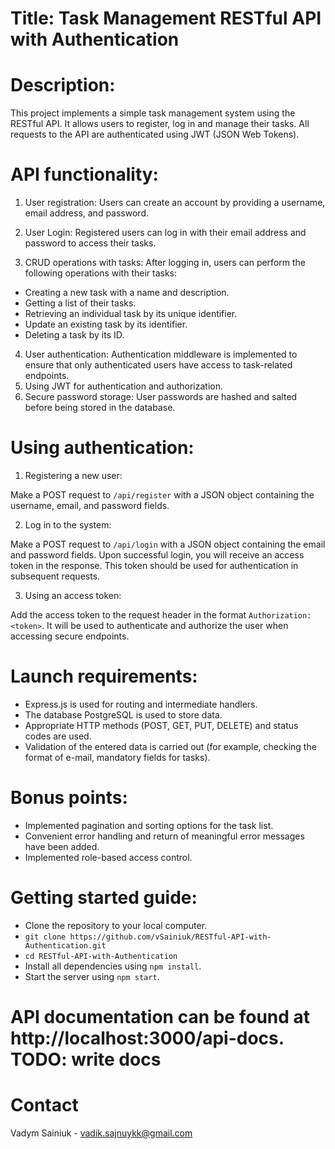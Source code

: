 # Title: Task Management RESTful API with Authentication

# Description:
This project implements a simple task management system using the RESTful API. It allows users to register, log in and manage their tasks. All requests to the API are authenticated using JWT (JSON Web Tokens).

# API functionality:
1. User registration: Users can create an account by providing a username, email address, and password.

2. User Login: Registered users can log in with their email address and password to access their tasks.

3. CRUD operations with tasks: After logging in, users can perform the following operations with their tasks:
 - Creating a new task with a name and description.
 - Getting a list of their tasks.
 - Retrieving an individual task by its unique identifier.
 - Update an existing task by its identifier.
 - Deleting a task by its ID.

4. User authentication: Authentication middleware is implemented to ensure that only authenticated users have access to task-related endpoints.
5. Using JWT for authentication and authorization.
6. Secure password storage: User passwords are hashed and salted before being stored in the database.

# Using authentication:
1. Registering a new user:

Make a POST request to `/api/register` with a JSON object containing the username, email, and password fields.

2. Log in to the system:

Make a POST request to `/api/login` with a JSON object containing the email and password fields.
Upon successful login, you will receive an access token in the response. This token should be used for authentication in subsequent requests.

3. Using an access token:

Add the access token to the request header in the format `Authorization: <token>`.
It will be used to authenticate and authorize the user when accessing secure endpoints.

# Launch requirements:
 - Express.js is used for routing and intermediate handlers.
 - The database PostgreSQL is used to store data.
 - Appropriate HTTP methods (POST, GET, PUT, DELETE) and status codes are used.
 - Validation of the entered data is carried out (for example, checking the format of e-mail, mandatory fields for tasks).

# Bonus points:
 - Implemented pagination and sorting options for the task list.
 - Convenient error handling and return of meaningful error messages have been added.
 - Implemented role-based access control.

# Getting started guide:
 - Clone the repository to your local computer.
 - `git clone https://github.com/vSainiuk/RESTful-API-with-Authentication.git`
 - `cd RESTful-API-with-Authentication`
 - Install all dependencies using `npm install`.
 - Start the server using `npm start`.

# API documentation can be found at http://localhost:3000/api-docs. TODO: write docs

# Contact

Vadym Sainiuk - vadik.sajnuykk@gmail.com
